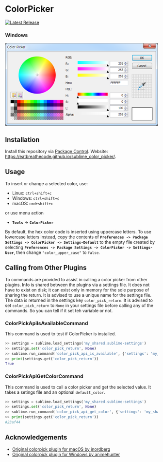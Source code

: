# ColorPicker
[![Latest Release](https://img.shields.io/github/tag/EatBreatheCode/sublime_color_picker.svg?label=version)](https://github.com/EatBreatheCode/sublime_color_picker/releases)

<!-- ### macOS
![macOS](docs/macos_colorpicker_screenshot.png) -->

<!-- ### Linux
![Linux](docs/linux_colorpicker_screenshot.png) -->

### Windows
![Windows](docs/win_colorpicker_screenshot.png)


## Installation
Install this repository via [Package Control](https://sublime.wbond.net).
Website: https://eatbreathecode.github.io/sublime_color_picker/.


## Usage
To insert or change a selected color, use:

- Linux: `ctrl+shift+c`
- Windows: `ctrl+shift+c`
- macOS: `cmd+shift+c`

or use menu action

- **`Tools`** -> **`ColorPicker`**


By default, the hex color code is inserted using uppercase letters. To use lowercase letters instead, copy the contents of **`Preferences -> Package Settings -> ColorPicker -> Settings-Default`** to the empty file created by selecting **`Preferences -> Package Settings -> ColorPicker -> Settings-User`**, then change `"color_upper_case"` to `false`.

## Calling from Other Plugins
To commands are provided to assist in calling a color picker from other plugins.  Info is shared between the plugins via a settings file.  It does not have to exist on disk; it can exist only in memory for the sole purpose of sharing the return.  It is advised to use a unique name for the settings file.  The data is returned in the settings key `color_pick_return`.  It is advised to set `color_pick_return` to `None` in your settings file before calling any of the commands. So you can tell if it set teh variable or not.

### ColorPickApiIsAvailableCommand
This command is used to test if ColorPicker is installed.

```python
>> settings = sublime.load_settings('my_shared.sublime-settings')
>> settings.set('color_pick_return', None)
>> sublime.run_command('color_pick_api_is_available', {'settings': 'my_shared.sublime-settings'})
>> print(settings.get('color_pick_return'))
True
```

### ColorPickApiGetColorCommand
This command is used to call a color picker and get the selected value.  It takes a setings file and an optional `default_color`.

```python
>> settings = sublime.load_settings('my_shared.sublime-settings')
>> settings.set('color_pick_return', None)
>> sublime.run_command('color_pick_api_get_color', {'settings': 'my_shared.sublime-settings', 'default_color': '#ff0000'})
>> print(settings.get('color_pick_return'))
#23af44
```

## Acknowledgements

- [Original colorpick plugin for macOS by jnordberg](https://github.com/jnordberg/sublime-colorpick/)
- [Original colorpick plugin for Windows by animehunter](https://github.com/animehunter/SublimeColorPickerWindowsOnly)
